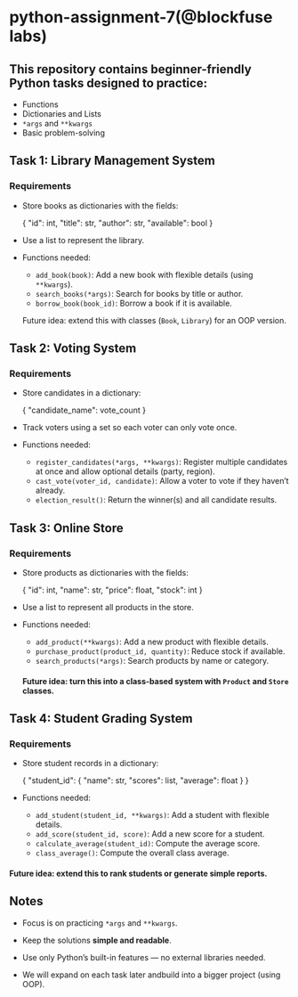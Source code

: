 # python-assignment-7(@blockfuse labs)



## This repository contains beginner-friendly Python tasks designed to practice: 

- Functions  
- Dictionaries and Lists  
- `*args` and `**kwargs`  
- Basic problem-solving  


##  Task 1: Library Management System  

### Requirements  
- Store books as dictionaries with the fields:  

  { "id": int, "title": str, "author": str, "available": bool }


* Use a list to represent the library.
* Functions needed:

  * `add_book(book)`: Add a new book with flexible details (using `**kwargs`).
  * `search_books(*args)`: Search for books by title or author.
  * `borrow_book(book_id)`: Borrow a book if it is available.

  Future idea: extend this with classes (`Book`, `Library`) for an OOP version.



## Task 2: Voting System

### Requirements

* Store candidates in a dictionary:

  
  { "candidate_name": vote_count }

* Track voters using a set so each voter can only vote once.
* Functions needed:

  * `register_candidates(*args, **kwargs)`: Register multiple candidates at once and allow optional details (party, region).
  * `cast_vote(voter_id, candidate)`: Allow a voter to vote if they haven’t already.
  * `election_result()`: Return the winner(s) and all candidate results.


##  Task 3: Online Store

### Requirements

* Store products as dictionaries with the fields:

  { "id": int, "name": str, "price": float, "stock": int }


* Use a list to represent all products in the store.
* Functions needed:

  * `add_product(**kwargs)`: Add a new product with flexible details.
  * `purchase_product(product_id, quantity)`: Reduce stock if available.
  * `search_products(*args)`: Search products by name or category.

  #### Future idea: turn this into a class-based system with `Product` and `Store` classes.


##  Task 4: Student Grading System

### Requirements

* Store student records in a dictionary:

  { "student_id": { "name": str, "scores": list, "average": float } }

* Functions needed:

  * `add_student(student_id, **kwargs)`: Add a student with flexible details.
  * `add_score(student_id, score)`: Add a new score for a student.
  * `calculate_average(student_id)`: Compute the average score.
  * `class_average()`: Compute the overall class average.

 #### Future idea: extend this to rank students or generate simple reports.



##  Notes

* Focus is on practicing `*args` and `**kwargs`.

* Keep the solutions **simple and readable**.

* Use only Python’s built-in features — no external libraries needed.

* We will expand on each task later andbuild into a bigger project (using OOP).


